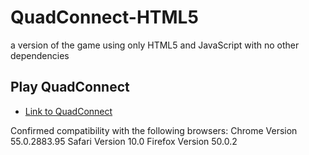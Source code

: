 # QuadConnect-HTML5
a version of the game using only HTML5 and JavaScript with no other dependencies

## Play QuadConnect

* [Link to QuadConnect](https://flickerbits.github.io/QuadConnect-HTML5/)

Confirmed compatibility with the following browsers:
Chrome Version 55.0.2883.95
Safari Version 10.0
Firefox Version 50.0.2
